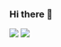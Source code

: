 ### Hi there 👋

<!--- 🔭 I’m currently working on ...
- 🌱 I’m currently learning C++
 👯 I’m looking to collaborate on ...
- 🤔 I’m looking for help with ...
- 💬 Ask me about ...
- 📫 How to reach me: ...
- 😄 Pronouns: ...
- ⚡ Fun fact: ... -->

<img src="https://github-readme-stats.vercel.app/api?username=facundolema&show_icons=true&theme=algolia&hide=issues" />
<img src="https://github-readme-stats.vercel.app/api/top-langs/?username=facundolema&theme=algolia&layout=compact" />
